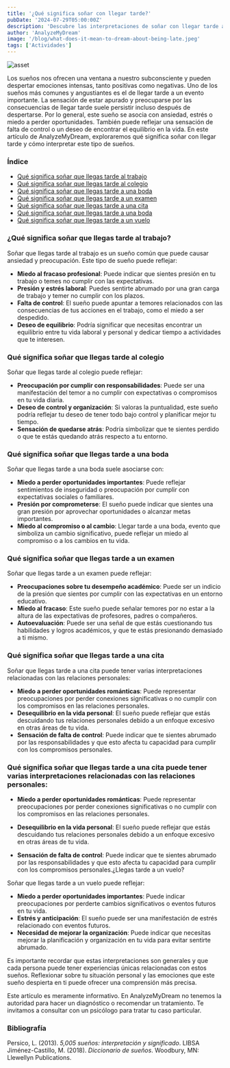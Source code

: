 ```yaml
---
title: '¿Qué significa soñar con llegar tarde?'
pubDate: '2024-07-29T05:00:00Z'
description: 'Descubre las interpretaciones de soñar con llegar tarde a eventos importantes como el trabajo, la escuela, una boda, un examen, una cita o un vuelo. Comprende cómo estos sueños reflejan ansiedad, estrés y otros sentimientos.'
author: 'AnalyzeMyDream'
image: '/blog/what-does-it-mean-to-dream-about-being-late.jpeg'
tags: ['Actividades']
---
```


![asset](/blog/what-does-it-mean-to-dream-about-being-late.jpeg)

Los sueños nos ofrecen una ventana a nuestro subconsciente y pueden despertar emociones intensas, tanto positivas como negativas. Uno de los sueños más comunes y angustiantes es el de llegar tarde a un evento importante. La sensación de estar apurado y preocuparse por las consecuencias de llegar tarde suele persistir incluso después de despertarse. Por lo general, este sueño se asocia con ansiedad, estrés o miedo a perder oportunidades. También puede reflejar una sensación de falta de control o un deseo de encontrar el equilibrio en la vida. En este artículo de AnalyzeMyDream, exploraremos qué significa soñar con llegar tarde y cómo interpretar este tipo de sueños.

### Índice

- [Qué significa soñar que llegas tarde al trabajo](#que-significa-sonar-que-llegas-tarde-al-trabajo)
- [Qué significa soñar que llegas tarde al colegio](#que-significa-sonar-que-llegas-tarde-al-colegio)
- [Qué significa soñar que llegas tarde a una boda](#que-significa-sonar-que-llegas-tarde-a-una-boda)
- [Qué significa soñar que llegas tarde a un examen](#que-significa-sonar-que-llegas-tarde-a-un-examen)
- [Qué significa soñar que llegas tarde a una cita](#que-significa-sonar-que-llegas-tarde-a-una-cita)
- [Qué significa soñar que llegas tarde a una boda](#que-significa-sonar-que-llegas-tarde-a-una-boda) 
- [Qué significa soñar que llegas tarde a un vuelo](#que-significa-soñar-que-llegas-tarde-a-un-vuelo)

### ¿Qué significa soñar que llegas tarde al trabajo?

Soñar que llegas tarde al trabajo es un sueño común que puede causar ansiedad y preocupación. Este tipo de sueño puede reflejar:

- **Miedo al fracaso profesional**: Puede indicar que sientes presión en tu trabajo o temes no cumplir con las expectativas.
- **Presión y estrés laboral**: Puedes sentirte abrumado por una gran carga de trabajo y temer no cumplir con los plazos.
- **Falta de control**: El sueño puede apuntar a temores relacionados con las consecuencias de tus acciones en el trabajo, como el miedo a ser despedido.
- **Deseo de equilibrio**: Podría significar que necesitas encontrar un equilibrio entre tu vida laboral y personal y dedicar tiempo a actividades que te interesen.

### Qué significa soñar que llegas tarde al colegio

Soñar que llegas tarde al colegio puede reflejar:

- **Preocupación por cumplir con responsabilidades**: Puede ser una manifestación del temor a no cumplir con expectativas o compromisos en tu vida diaria.
- **Deseo de control y organización**: Si valoras la puntualidad, este sueño podría reflejar tu deseo de tener todo bajo control y planificar mejor tu tiempo.
- **Sensación de quedarse atrás**: Podría simbolizar que te sientes perdido o que te estás quedando atrás respecto a tu entorno.

### Qué significa soñar que llegas tarde a una boda

Soñar que llegas tarde a una boda suele asociarse con:

- **Miedo a perder oportunidades importantes**: Puede reflejar sentimientos de inseguridad o preocupación por cumplir con expectativas sociales o familiares.
- **Presión por comprometerse**: El sueño puede indicar que sientes una gran presión por aprovechar oportunidades o alcanzar metas importantes.
- **Miedo al compromiso o al cambio**: Llegar tarde a una boda, evento que simboliza un cambio significativo, puede reflejar un miedo al compromiso o a los cambios en tu vida.

### Qué significa soñar que llegas tarde a un examen

Soñar que llegas tarde a un examen puede reflejar:

- **Preocupaciones sobre tu desempeño académico**: Puede ser un indicio de la presión que sientes por cumplir con las expectativas en un entorno educativo.
- **Miedo al fracaso**: Este sueño puede señalar temores por no estar a la altura de las expectativas de profesores, padres o compañeros.
- **Autoevaluación**: Puede ser una señal de que estás cuestionando tus habilidades y logros académicos, y que te estás presionando demasiado a ti mismo.

### Qué significa soñar que llegas tarde a una cita

Soñar que llegas tarde a una cita puede tener varias interpretaciones relacionadas con las relaciones personales:

- **Miedo a perder oportunidades románticas**: Puede representar preocupaciones por perder conexiones significativas o no cumplir con los compromisos en las relaciones personales.
- **Desequilibrio en la vida personal**: El sueño puede reflejar que estás descuidando tus relaciones personales debido a un enfoque excesivo en otras áreas de tu vida.
- **Sensación de falta de control**: Puede indicar que te sientes abrumado por las responsabilidades y que esto afecta tu capacidad para cumplir con los compromisos personales.

### Qué significa soñar que llegas tarde a una cita puede tener varias interpretaciones relacionadas con las relaciones personales:

- **Miedo a perder oportunidades románticas**: Puede representar preocupaciones por perder conexiones significativas o no cumplir con los compromisos en las relaciones personales.

- **Desequilibrio en la vida personal**: El sueño puede reflejar que estás descuidando tus relaciones personales debido a un enfoque excesivo en otras áreas de tu vida.

- **Sensación de falta de control**: Puede indicar que te sientes abrumado por las responsabilidades y que esto afecta tu capacidad para cumplir con los compromisos personales.¿Llegas tarde a un vuelo?

Soñar que llegas tarde a un vuelo puede reflejar:

- **Miedo a perder oportunidades importantes**: Puede indicar preocupaciones por perderte cambios significativos o eventos futuros en tu vida.
- **Estrés y anticipación**: El sueño puede ser una manifestación de estrés relacionado con eventos futuros.
- **Necesidad de mejorar la organización**: Puede indicar que necesitas mejorar la planificación y organización en tu vida para evitar sentirte abrumado.

Es importante recordar que estas interpretaciones son generales y que cada persona puede tener experiencias únicas relacionadas con estos sueños. Reflexionar sobre tu situación personal y las emociones que este sueño despierta en ti puede ofrecer una comprensión más precisa.

Este artículo es meramente informativo. En AnalyzeMyDream no tenemos la autoridad para hacer un diagnóstico o recomendar un tratamiento. Te invitamos a consultar con un psicólogo para tratar tu caso particular.

### Bibliografía

Persico, L. (2013). *5,005 sueños: interpretación y significado*. LIBSA 
Jiménez-Castillo, M. (2018). *Diccionario de sueños*. Woodbury, MN: Llewellyn Publications.